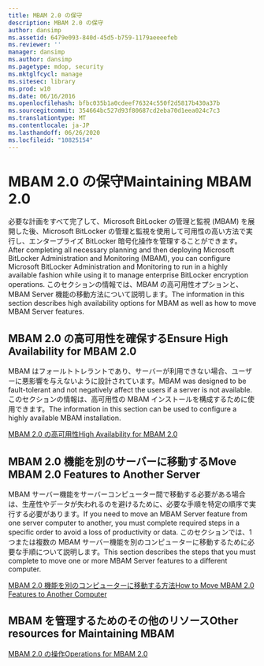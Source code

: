 ```yaml
---
title: MBAM 2.0 の保守
description: MBAM 2.0 の保守
author: dansimp
ms.assetid: 6479e093-840d-45d5-b759-1179aeeeefeb
ms.reviewer: ''
manager: dansimp
ms.author: dansimp
ms.pagetype: mdop, security
ms.mktglfcycl: manage
ms.sitesec: library
ms.prod: w10
ms.date: 06/16/2016
ms.openlocfilehash: bfbc035b1a0cdeef76324c550f2d5817b430a37b
ms.sourcegitcommit: 354664bc527d93f80687cd2eba70d1eea024c7c3
ms.translationtype: MT
ms.contentlocale: ja-JP
ms.lasthandoff: 06/26/2020
ms.locfileid: "10825154"
---
```

# <span data-ttu-id="97d02-103">MBAM 2.0 の保守</span><span class="sxs-lookup"><span data-stu-id="97d02-103">Maintaining MBAM 2.0</span></span>


<span data-ttu-id="97d02-104">必要な計画をすべて完了して、Microsoft BitLocker の管理と監視 (MBAM) を展開した後、Microsoft BitLocker の管理と監視を使用して可用性の高い方法で実行し、エンタープライズ BitLocker 暗号化操作を管理することができます。</span><span class="sxs-lookup"><span data-stu-id="97d02-104">After completing all necessary planning and then deploying Microsoft BitLocker Administration and Monitoring (MBAM), you can configure Microsoft BitLocker Administration and Monitoring to run in a highly available fashion while using it to manage enterprise BitLocker encryption operations.</span></span> <span data-ttu-id="97d02-105">このセクションの情報では、MBAM の高可用性オプションと、MBAM Server 機能の移動方法について説明します。</span><span class="sxs-lookup"><span data-stu-id="97d02-105">The information in this section describes high availability options for MBAM as well as how to move MBAM Server features.</span></span>

## <span data-ttu-id="97d02-106">MBAM 2.0 の高可用性を確保する</span><span class="sxs-lookup"><span data-stu-id="97d02-106">Ensure High Availability for MBAM 2.0</span></span>


<span data-ttu-id="97d02-107">MBAM はフォールトトレラントであり、サーバーが利用できない場合、ユーザーに悪影響を与えないように設計されています。</span><span class="sxs-lookup"><span data-stu-id="97d02-107">MBAM was designed to be fault-tolerant and not negatively affect the users if a server is not available.</span></span> <span data-ttu-id="97d02-108">このセクションの情報は、高可用性の MBAM インストールを構成するために使用できます。</span><span class="sxs-lookup"><span data-stu-id="97d02-108">The information in this section can be used to configure a highly available MBAM installation.</span></span>

[<span data-ttu-id="97d02-109">MBAM 2.0 の高可用性</span><span class="sxs-lookup"><span data-stu-id="97d02-109">High Availability for MBAM 2.0</span></span>](high-availability-for-mbam-20-mbam-2.md)

## <span data-ttu-id="97d02-110">MBAM 2.0 機能を別のサーバーに移動する</span><span class="sxs-lookup"><span data-stu-id="97d02-110">Move MBAM 2.0 Features to Another Server</span></span>


<span data-ttu-id="97d02-111">MBAM サーバー機能をサーバーコンピューター間で移動する必要がある場合は、生産性やデータが失われるのを避けるために、必要な手順を特定の順序で実行する必要があります。</span><span class="sxs-lookup"><span data-stu-id="97d02-111">If you need to move an MBAM Server feature from one server computer to another, you must complete required steps in a specific order to avoid a loss of productivity or data.</span></span> <span data-ttu-id="97d02-112">このセクションでは、1つまたは複数の MBAM サーバー機能を別のコンピューターに移動するために必要な手順について説明します。</span><span class="sxs-lookup"><span data-stu-id="97d02-112">This section describes the steps that you must complete to move one or more MBAM Server features to a different computer.</span></span>

[<span data-ttu-id="97d02-113">MBAM 2.0 機能を別のコンピューターに移動する方法</span><span class="sxs-lookup"><span data-stu-id="97d02-113">How to Move MBAM 2.0 Features to Another Computer</span></span>](how-to-move-mbam-20-features-to-another-computer-mbam-2.md)

## <span data-ttu-id="97d02-114">MBAM を管理するためのその他のリソース</span><span class="sxs-lookup"><span data-stu-id="97d02-114">Other resources for Maintaining MBAM</span></span>


[<span data-ttu-id="97d02-115">MBAM 2.0 の操作</span><span class="sxs-lookup"><span data-stu-id="97d02-115">Operations for MBAM 2.0</span></span>](operations-for-mbam-20-mbam-2.md)

 

 





